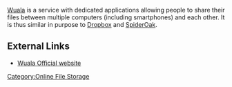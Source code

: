 [Wuala](http://www.wuala.com) is a service with dedicated applications
allowing people to share their files between multiple computers
(including smartphones) and each other. It is thus similar in purpose to
[Dropbox](Dropbox "wikilink") and [SpiderOak](SpiderOak "wikilink").

## External Links

- [Wuala Official website](http://www.wuala.com)

[Category:Online File Storage](Category:Online_File_Storage "wikilink")